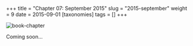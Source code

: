 +++
title = "Chapter 07: September 2015"
slug = "2015-september"
weight = 9
date = 2015-09-01
[taxonomies]
tags = []
+++

![book-chapter](/images/books/oeur/07.jpg)

Coming soon...